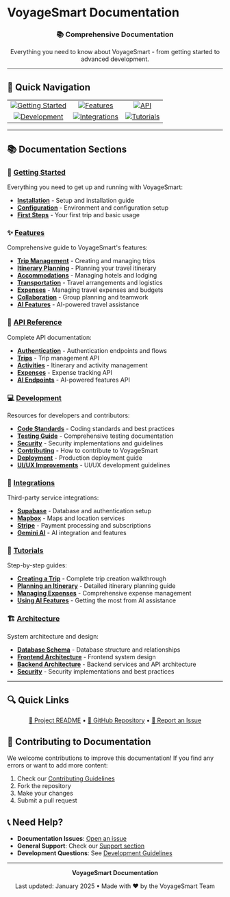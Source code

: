 # VoyageSmart Documentation

<div align="center">
  <h3>📚 Comprehensive Documentation</h3>
  <p>Everything you need to know about VoyageSmart - from getting started to advanced development.</p>
</div>

---

## 📖 Quick Navigation

<div align="center">
  <table>
    <tr>
      <td align="center">
        <a href="./getting-started/">
          <img src="https://img.shields.io/badge/🚀-Getting%20Started-blue?style=for-the-badge" alt="Getting Started"/>
        </a>
      </td>
      <td align="center">
        <a href="./features/">
          <img src="https://img.shields.io/badge/✨-Features-green?style=for-the-badge" alt="Features"/>
        </a>
      </td>
      <td align="center">
        <a href="./api/">
          <img src="https://img.shields.io/badge/🔄-API-orange?style=for-the-badge" alt="API"/>
        </a>
      </td>
    </tr>
    <tr>
      <td align="center">
        <a href="./development/">
          <img src="https://img.shields.io/badge/💻-Development-purple?style=for-the-badge" alt="Development"/>
        </a>
      </td>
      <td align="center">
        <a href="./integrations/">
          <img src="https://img.shields.io/badge/🔌-Integrations-red?style=for-the-badge" alt="Integrations"/>
        </a>
      </td>
      <td align="center">
        <a href="./tutorials/">
          <img src="https://img.shields.io/badge/📝-Tutorials-yellow?style=for-the-badge" alt="Tutorials"/>
        </a>
      </td>
    </tr>
  </table>
</div>

---

## 📚 Documentation Sections

### 🚀 [Getting Started](./getting-started/)
Everything you need to get up and running with VoyageSmart:
- **[Installation](./getting-started/installation.md)** - Setup and installation guide
- **[Configuration](./getting-started/configuration.md)** - Environment and configuration setup
- **[First Steps](./getting-started/first-steps.md)** - Your first trip and basic usage

### ✨ [Features](./features/)
Comprehensive guide to VoyageSmart's features:
- **[Trip Management](./features/trip-management.md)** - Creating and managing trips
- **[Itinerary Planning](./features/itinerary-planning.md)** - Planning your travel itinerary
- **[Accommodations](./features/accommodations.md)** - Managing hotels and lodging
- **[Transportation](./features/transportation.md)** - Travel arrangements and logistics
- **[Expenses](./features/expenses.md)** - Managing travel expenses and budgets
- **[Collaboration](./features/collaboration.md)** - Group planning and teamwork
- **[AI Features](./features/ai-features.md)** - AI-powered travel assistance

### 🔄 [API Reference](./api/)
Complete API documentation:
- **[Authentication](./api/authentication.md)** - Authentication endpoints and flows
- **[Trips](./api/trips.md)** - Trip management API
- **[Activities](./api/activities.md)** - Itinerary and activity management
- **[Expenses](./api/expenses.md)** - Expense tracking API
- **[AI Endpoints](./api/ai-endpoints.md)** - AI-powered features API

### 💻 [Development](./development/)
Resources for developers and contributors:
- **[Code Standards](./development/code-standards.md)** - Coding standards and best practices
- **[Testing Guide](./development/testing.md)** - Comprehensive testing documentation
- **[Security](./development/security-implementations.md)** - Security implementations and guidelines
- **[Contributing](./development/contributing.md)** - How to contribute to VoyageSmart
- **[Deployment](./development/deployment.md)** - Production deployment guide
- **[UI/UX Improvements](./development/ui-ux-improvements.md)** - UI/UX development guidelines

### 🔌 [Integrations](./integrations/)
Third-party service integrations:
- **[Supabase](./integrations/supabase.md)** - Database and authentication setup
- **[Mapbox](./integrations/mapbox.md)** - Maps and location services
- **[Stripe](./integrations/stripe.md)** - Payment processing and subscriptions
- **[Gemini AI](./integrations/gemini-ai.md)** - AI integration and features

### 📝 [Tutorials](./tutorials/)
Step-by-step guides:
- **[Creating a Trip](./tutorials/creating-a-trip.md)** - Complete trip creation walkthrough
- **[Planning an Itinerary](./tutorials/planning-an-itinerary.md)** - Detailed itinerary planning guide
- **[Managing Expenses](./tutorials/managing-expenses.md)** - Comprehensive expense management
- **[Using AI Features](./tutorials/using-ai-features.md)** - Getting the most from AI assistance

### 🏗️ [Architecture](./architecture/)
System architecture and design:
- **[Database Schema](./architecture/database-schema.md)** - Database structure and relationships
- **[Frontend Architecture](./architecture/frontend-architecture.md)** - Frontend system design
- **[Backend Architecture](./architecture/backend-architecture.md)** - Backend services and API architecture
- **[Security](./architecture/security.md)** - Security implementations and best practices

---

## 🔍 Quick Links

<div align="center">
  <p>
    <a href="../README.md">📄 Project README</a> •
    <a href="https://github.com/Wawen22/VoyageSmart">🔗 GitHub Repository</a> •
    <a href="https://github.com/Wawen22/VoyageSmart/issues/new">🐛 Report an Issue</a>
  </p>
</div>

## 🤝 Contributing to Documentation

We welcome contributions to improve this documentation! If you find any errors or want to add more content:

1. Check our [Contributing Guidelines](./development/contributing.md)
2. Fork the repository
3. Make your changes
4. Submit a pull request

## 📞 Need Help?

- **Documentation Issues**: [Open an issue](https://github.com/Wawen22/VoyageSmart/issues/new)
- **General Support**: Check our [Support section](../README.md#support)
- **Development Questions**: See [Development Guidelines](./development/)

---

<div align="center">
  <p><strong>VoyageSmart Documentation</strong></p>
  <p>Last updated: January 2025 • Made with ❤️ by the VoyageSmart Team</p>
</div>
